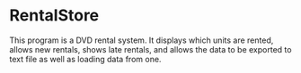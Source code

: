 # RentalStore
This program is a DVD rental system. It displays which units are rented, allows new rentals, shows late rentals, and allows the data to be exported to text file as well as loading data from one.
